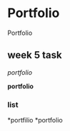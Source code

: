 # Portfolio
 Portfolio


## week 5 task

*portfolio*

**portfolio**

### list

*portfilio
*portfolio
